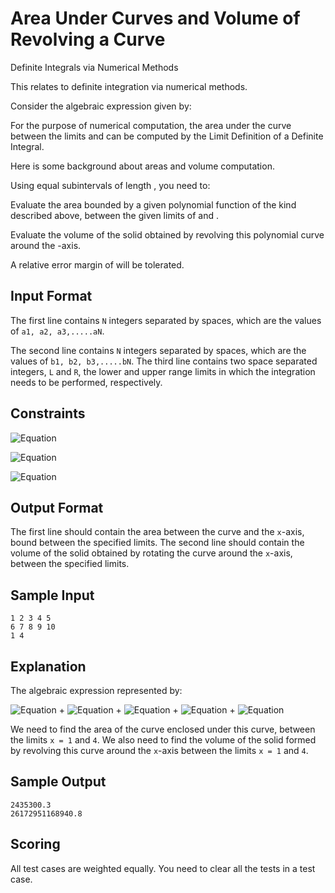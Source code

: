 # Area Under Curves and Volume of Revolving a Curve

Definite Integrals via Numerical Methods

This relates to definite integration via numerical methods.

Consider the algebraic expression given by:

     

For the purpose of numerical computation, the area under the curve  between the limits  and  can be computed by the Limit Definition of a Definite Integral.

Here is some background about areas and volume computation.

Using equal subintervals of length , you need to:

Evaluate the area bounded by a given polynomial function of the kind described above, between the given limits of  and .

Evaluate the volume of the solid obtained by revolving this polynomial curve around the -axis.

A relative error margin of  will be tolerated.

## Input Format

The first line contains `N` integers separated by spaces, which are the values of `a1, a2, a3,.....aN`.

The second line contains `N` integers separated by spaces, which are the values of `b1, b2, b3,.....bN`.
The third line contains two space separated integers, `L` and `R`, the lower and upper range limits in which the integration needs to be performed, respectively.

## Constraints

![Equation](https://render.githubusercontent.com/render/math?math=-1000%20\leq%20a\leq%201000)

![Equation](https://render.githubusercontent.com/render/math?math=-20%20\leq%20b\leq%2020)

![Equation](https://render.githubusercontent.com/render/math?math=1%20\leq%20L%20%3C%20R\leq%2020)

## Output Format

The first line should contain the area between the curve and the `x`-axis, bound between the specified limits.
The second line should contain the volume of the solid obtained by rotating the curve around the `x`-axis, between the specified limits.

## Sample Input

    1 2 3 4 5
    6 7 8 9 10
    1 4  
## Explanation

The algebraic expression represented by:

![Equation](https://render.githubusercontent.com/render/math?math=(1)x^6) + ![Equation](https://render.githubusercontent.com/render/math?math=(2)x^7) + ![Equation](https://render.githubusercontent.com/render/math?math=(3)x^8) + ![Equation](https://render.githubusercontent.com/render/math?math=(4)x^9) + ![Equation](https://render.githubusercontent.com/render/math?math=(5)x^10)

We need to find the area of the curve enclosed under this curve, between the limits `x = 1` and `4`. We also need to find the volume of the solid formed by revolving this curve around the `x`-axis between the limits `x = 1` and `4`.

## Sample Output

    2435300.3
    26172951168940.8
## Scoring

All test cases are weighted equally. You need to clear all the tests in a test case.